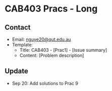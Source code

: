 # CAB403 Pracs - Long

## Contact
- Email: nguye20@qut.edu.au
- Template:
    - Title: CAB403 - [Prac1] - [Issue summary]
    - Content: [Problem description]

## Update
- Sep 20: Add solutions to Prac 9 